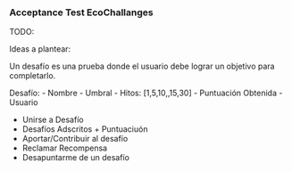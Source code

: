 ### Acceptance Test EcoChallanges


TODO: 

Ideas a plantear:

Un desafío es una prueba donde el usuario debe lograr un objetivo para completarlo. 

Desafío: 
    - Nombre
    - Umbral
    - Hitos: [1,5,10,,15,30]
    - Puntuación Obtenida
    - Usuario


- Unirse a Desafío
- Desafíos Adscritos + Puntuaciuón
- Aportar/Contribuir al desafío
- Reclamar Recompensa
- Desapuntarme de un desafío
